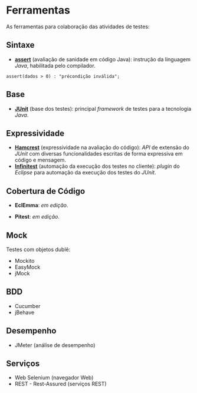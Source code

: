 # Ferramentas

As ferramentas para colaboração das atividades de testes:

## Sintaxe

* **[assert](http://docs.oracle.com/javase/8/docs/technotes/guides/language/assert.html "Programming With Assertions")** \(avaliação de sanidade em código Java\): instrução da linguagem _Java_, habilitada pelo compilador.

```
assert(dados > 0) : "précondição inválida";
```

## Base

* [**JUnit**](http://junit.org/ "JUnit") \(base dos testes\): principal _framework_ de testes para a tecnologia _Java_.

## Expressividade

* [**Hamcrest**](http://hamcrest.org/ "Hamcrest") \(expressividade na avaliação do código\): _API_ de extensão do _JUnit_ com diversas funcionalidades escritas de forma expressiva em código e mensagem.
* [**Infinitest**](https://infinitest.github.io/ "Infinitest") \(automação da execução dos testes no cliente\): _plugin_ do _Eclipse_ para automação da execução dos testes do _JUnit_.

## Cobertura de Código

* **EclEmma**: _em edição_.

* **Pitest**: _em edição_. 


## Mock

Testes com objetos dublê:

* Mockito
* EasyMock
* jMock

## BDD

* Cucumber
* jBehave

## Desempenho

* JMeter \(análise de desempenho\)

## Serviços

* Web Selenium \(navegador Web\)
* REST - Rest-Assured \(serviços REST\)

